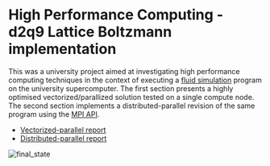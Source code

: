 # High Performance Computing - d2q9 Lattice Boltzmann implementation

This was a university project aimed at investigating high performance computing techniques in the context of executing a [fluid simulation](https://en.wikipedia.org/wiki/Lattice_Boltzmann_methods) program on the university supercomputer. The first section presents a highly optimised vectorized/parallized
solution tested on a single compute node. The second section implements a distributed-parallel revision of the same program using the [MPI API](https://www.open-mpi.org/).
- [Vectorized-parallel report](../main/parallel/report.pdf)
- [Distributed-parallel report](../main/distributed/report.pdf)

![final_state](https://github.com/user-attachments/assets/f9792388-df5f-4540-9c7f-2f7bcd27b2d5)
